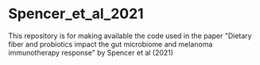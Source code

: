 # Spencer_et_al_2021
This repository is for making available the code used in the paper "Dietary fiber and probiotics impact the gut microbiome and melanoma immunotherapy response" by Spencer et al (2021)


